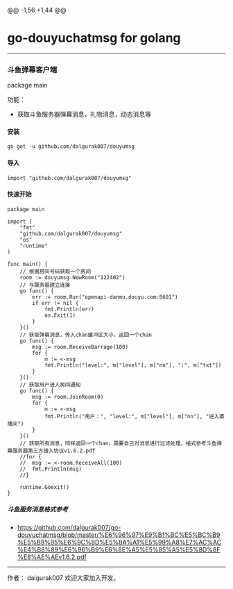 @@ -1,56 +1,44 @@
# go-douyuchatmsg for golang
___
### 斗鱼弹幕客户端
package main

功能：
- 获取斗鱼服务器弹幕消息，礼物消息，动态消息等
#### 安装

```
go get -u github.com/dalgurak007/douyumsg
```
#### 导入

```
import "github.com/dalgurak007/douyumsg"
```
#### 快速开始

```
package main

import (
	"fmt"
	"github.com/dalgurak007/douyumsg"
	"os"
	"runtime"
)

func main() {
	// 根据房间号码获取一个房间
	room := douyumsg.NewRoom("122402")
	// 与服务器建立连接
	go func() {
		err := room.Run("openapi-danmu.douyu.com:8601")
		if err != nil {
			fmt.Println(err)
			os.Exit(1)
		}
	}()
	// 获取弹幕消息，传入chan缓冲区大小，返回一个chan
	go func() {
		msg := room.ReceiveBarrage(100)
		for {
			m := <-msg
			fmt.Println("level:", m["level"], m["nn"], ":", m["txt"])
		}
	}()
	// 获取用户进入房间通知
	go func() {
		msg := room.JoinRoom(0)
		for {
			m := <-msg
			fmt.Println("用户：", "level:", m["level"], m["nn"], "进入直播间")
		}
	}()
	// 获取所有消息，同样返回一个chan，需要自己对消息进行过滤处理，格式参考斗鱼弹幕服务器第三方接入协议v1.6.2.pdf
	//for {
	//	msg := <-room.ReceiveAll(100)
	//	fmt.Println(msg)
	//}

	runtime.Goexit()
}

```

##### 斗鱼服务消息格式参考

* https://github.com/dalgurak007/go-douyuchatmsg/blob/master/%E6%96%97%E9%B1%BC%E5%BC%B9%E5%B9%95%E6%9C%8D%E5%8A%A1%E5%99%A8%E7%AC%AC%E4%B8%89%E6%96%B9%E6%8E%A5%E5%85%A5%E5%8D%8F%E8%AE%AEv1.6.2.pdf


___
作者： dalgurak007
欢迎大家加入开发。
